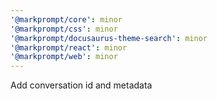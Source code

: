 ```yaml
---
'@markprompt/core': minor
'@markprompt/css': minor
'@markprompt/docusaurus-theme-search': minor
'@markprompt/react': minor
'@markprompt/web': minor
---
```


Add conversation id and metadata

